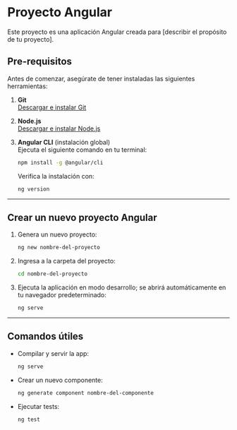 # Proyecto Angular

Este proyecto es una aplicación Angular creada para [describir el propósito de tu proyecto].

## Pre-requisitos

Antes de comenzar, asegúrate de tener instaladas las siguientes herramientas:

1. **Git**  
   [Descargar e instalar Git](https://git-scm.com/)

2. **Node.js**  
   [Descargar e instalar Node.js](https://nodejs.org/)

3. **Angular CLI** (instalación global)  
   Ejecuta el siguiente comando en tu terminal:
   ```bash
   npm install -g @angular/cli
   ```
   Verifica la instalación con:
   ```bash
   ng version
   ```

---

## Crear un nuevo proyecto Angular

1. Genera un nuevo proyecto:
   ```bash
   ng new nombre-del-proyecto
   ```

2. Ingresa a la carpeta del proyecto:
   ```bash
   cd nombre-del-proyecto
   ```

3. Ejecuta la aplicación en modo desarrollo; se abrirá automáticamente en tu navegador predeterminado:
   ```bash
   ng serve
   ```
---

## Comandos útiles

- Compilar y servir la app:
  ```bash
  ng serve
  ```
- Crear un nuevo componente:
  ```bash
  ng generate component nombre-del-componente
  ```
- Ejecutar tests:
  ```bash
  ng test
  ```